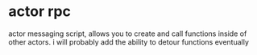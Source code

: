 # actor rpc

actor messaging script, allows you to create and call functions inside of other actors.
i will probably add the ability to detour functions eventually
